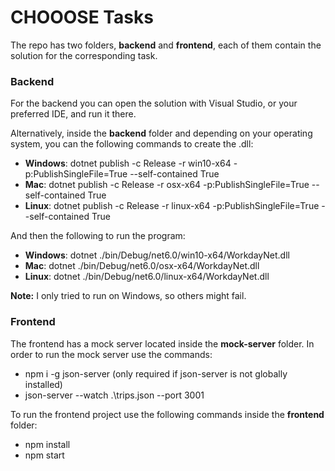 
# CHOOOSE Tasks

The repo has two folders, **backend** and **frontend**, each of them contain the solution for the corresponding task.

### Backend
For the backend you can open the solution with Visual Studio, or your preferred IDE, and run it there. 

Alternatively, inside the **backend** folder and depending on your operating system,  you can the following commands to create the .dll:
- **Windows**: dotnet publish -c Release -r win10-x64 -p:PublishSingleFile=True --self-contained True
- **Mac**: dotnet publish -c Release -r osx-x64 -p:PublishSingleFile=True --self-contained True
- **Linux**: dotnet publish -c Release -r linux-x64 -p:PublishSingleFile=True --self-contained True

And then the following to run the program:
- **Windows**: dotnet ./bin/Debug/net6.0/win10-x64/WorkdayNet.dll
- **Mac**: dotnet ./bin/Debug/net6.0/osx-x64/WorkdayNet.dll
- **Linux**: dotnet ./bin/Debug/net6.0/linux-x64/WorkdayNet.dll 

**Note:** I only tried to run on Windows, so others might fail.

### Frontend
The frontend has a mock server located inside the **mock-server** folder. In order to run the mock server use the commands:
- npm i -g json-server (only required if json-server is not globally installed)
- json-server --watch .\trips.json --port 3001

To run the frontend project use the following commands inside the **frontend** folder:
- npm install
- npm start
